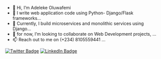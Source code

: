 - 👋 Hi, I’m Adeleke Oluwafemi
- 👀 I write web application code using Python- Django/Flask frameworks...
- 🌱 Currently, I build microservices and monolithic services using Django...
- 💞️ for now, I’m looking to collaborate on Web Development projects, ...
- 📫 Reach out to me on (+234) 8105559441  ...

[![Twitter Badge](https://img.shields.io/badge/Twitter-Profile-informational?style=flat&logo=twitter&logoColor=white&color=1CA2F1)](https://x.com/adelekecode)
[![LinkedIn Badge](https://img.shields.io/badge/LinkedIn-Profile-informational?style=flat&logo=linkedin&logoColor=white&color=0D76A8)](https://www.linkedin.com/in/adelekecode)
